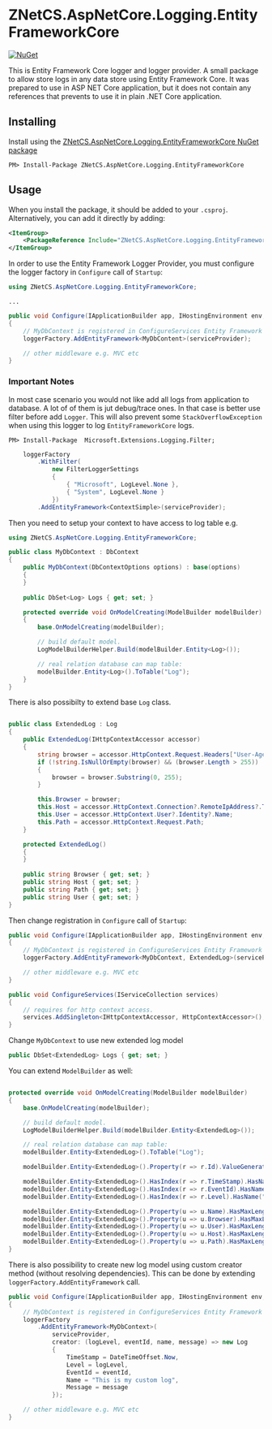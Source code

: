 # ZNetCS.AspNetCore.Logging.EntityFrameworkCore

[![NuGet](https://img.shields.io/nuget/v/ZNetCS.AspNetCore.Logging.EntityFrameworkCore.svg)](https://www.nuget.org/packages/ZNetCS.AspNetCore.Logging.EntityFrameworkCore)

This is Entity Framework Core logger and logger provider. A small package to allow store logs in any data store using Entity Framework Core. It was prepared to use in ASP NET Core application, but it does not contain any 
references that prevents to use it in plain .NET Core application.

## Installing 

Install using the [ZNetCS.AspNetCore.Logging.EntityFrameworkCore NuGet package](https://www.nuget.org/packages/ZNetCS.AspNetCore.Logging.EntityFrameworkCore)

```
PM> Install-Package ZNetCS.AspNetCore.Logging.EntityFrameworkCore
```

## Usage 

When you install the package, it should be added to your `.csproj`. Alternatively, you can add it directly by adding:


```xml
<ItemGroup>
    <PackageReference Include="ZNetCS.AspNetCore.Logging.EntityFrameworkCore" Version="1.0.3" />    
</ItemGroup>
```

In order to use the Entity Framework Logger Provider, you must configure the logger factory in `Configure` call of `Startup`: 

```csharp
using ZNetCS.AspNetCore.Logging.EntityFrameworkCore;
```

```
...
```

```csharp
public void Configure(IApplicationBuilder app, IHostingEnvironment env, ILoggerFactory loggerFactory, IServiceProvider serviceProvider)
{
    // MyDbContext is registered in ConfigureServices Entity Framework Core application context
    loggerFactory.AddEntityFramework<MyDbContent>(serviceProvider);

    // other middleware e.g. MVC etc
}
```

### Important Notes
In most case scenario you would not like add all logs from application to database. A lot of of them is jut debug/trace ones.
In that case is better use filter before add `Logger`. This will also prevent some `StackOverflowException` when using this 
logger to log `EntityFrameworkCore` logs.

```
PM> Install-Package  Microsoft.Extensions.Logging.Filter;
```

```csharp
    loggerFactory
        .WithFilter(
            new FilterLoggerSettings
            {
                { "Microsoft", LogLevel.None },
                { "System", LogLevel.None }               
            })
        .AddEntityFramework<ContextSimple>(serviceProvider);
```


Then you need to setup your context to have access to log table e.g.

```csharp
using ZNetCS.AspNetCore.Logging.EntityFrameworkCore;

public class MyDbContext : DbContext
{
    public MyDbContext(DbContextOptions options) : base(options)
    {
    }
   
    public DbSet<Log> Logs { get; set; }

    protected override void OnModelCreating(ModelBuilder modelBuilder)
    {
        base.OnModelCreating(modelBuilder);

        // build default model.
        LogModelBuilderHelper.Build(modelBuilder.Entity<Log>());

        // real relation database can map table:
        modelBuilder.Entity<Log>().ToTable("Log");
    }   
}
```

There is also possibilty to extend base `Log` class.
```csharp

public class ExtendedLog : Log
{
    public ExtendedLog(IHttpContextAccessor accessor)
    {          
        string browser = accessor.HttpContext.Request.Headers["User-Agent"];
        if (!string.IsNullOrEmpty(browser) && (browser.Length > 255))
        {
            browser = browser.Substring(0, 255);
        }

        this.Browser = browser;
        this.Host = accessor.HttpContext.Connection?.RemoteIpAddress?.ToString();
        this.User = accessor.HttpContext.User?.Identity?.Name;
        this.Path = accessor.HttpContext.Request.Path;
    }

    protected ExtendedLog()
    {
    }
      
    public string Browser { get; set; }
    public string Host { get; set; }   
    public string Path { get; set; }    
    public string User { get; set; }
}
```

Then change registration in `Configure` call of `Startup`: 

```csharp
public void Configure(IApplicationBuilder app, IHostingEnvironment env, ILoggerFactory loggerFactory, IServiceProvider serviceProvider)
{
    // MyDbContext is registered in ConfigureServices Entity Framework Core application context
    loggerFactory.AddEntityFramework<MyDbContext, ExtendedLog>(serviceProvider);

    // other middleware e.g. MVC etc
}

public void ConfigureServices(IServiceCollection services)
{
    // requires for http context access.
    services.AddSingleton<IHttpContextAccessor, HttpContextAccessor>();
}

```

Change `MyDbContext` to use new extended log model

```csharp
public DbSet<ExtendedLog> Logs { get; set; }
```

You can extend `ModelBuilder` as well:

```csharp

protected override void OnModelCreating(ModelBuilder modelBuilder)
{
    base.OnModelCreating(modelBuilder);

    // build default model.
    LogModelBuilderHelper.Build(modelBuilder.Entity<ExtendedLog>());

    // real relation database can map table:
    modelBuilder.Entity<ExtendedLog>().ToTable("Log");

    modelBuilder.Entity<ExtendedLog>().Property(r => r.Id).ValueGeneratedOnAdd();

    modelBuilder.Entity<ExtendedLog>().HasIndex(r => r.TimeStamp).HasName("IX_Log_TimeStamp");
    modelBuilder.Entity<ExtendedLog>().HasIndex(r => r.EventId).HasName("IX_Log_EventId");
    modelBuilder.Entity<ExtendedLog>().HasIndex(r => r.Level).HasName("IX_Log_Level");

    modelBuilder.Entity<ExtendedLog>().Property(u => u.Name).HasMaxLength(255);
    modelBuilder.Entity<ExtendedLog>().Property(u => u.Browser).HasMaxLength(255);
    modelBuilder.Entity<ExtendedLog>().Property(u => u.User).HasMaxLength(255);
    modelBuilder.Entity<ExtendedLog>().Property(u => u.Host).HasMaxLength(255);
    modelBuilder.Entity<ExtendedLog>().Property(u => u.Path).HasMaxLength(255);
}   

```

There is also possibility to create new log model using custom creator method (without resolving dependencies). This can be done by extending `loggerFactory.AddEntityFramework` call.

```csharp
public void Configure(IApplicationBuilder app, IHostingEnvironment env, ILoggerFactory loggerFactory, IServiceProvider serviceProvider)
{
    // MyDbContext is registered in ConfigureServices Entity Framework Core application context
    loggerFactory 
        .AddEntityFramework<MyDbContext>(
            serviceProvider,
            creator: (logLevel, eventId, name, message) => new Log
            {
                TimeStamp = DateTimeOffset.Now,
                Level = logLevel,
                EventId = eventId,
                Name = "This is my custom log",
                Message = message
            });

    // other middleware e.g. MVC etc
}
```